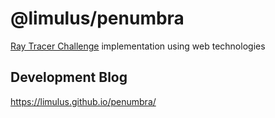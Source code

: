 # @limulus/penumbra

[Ray Tracer Challenge](https://pragprog.com/titles/jbtracer/the-ray-tracer-challenge/)
implementation using web technologies

## Development Blog

https://limulus.github.io/penumbra/
